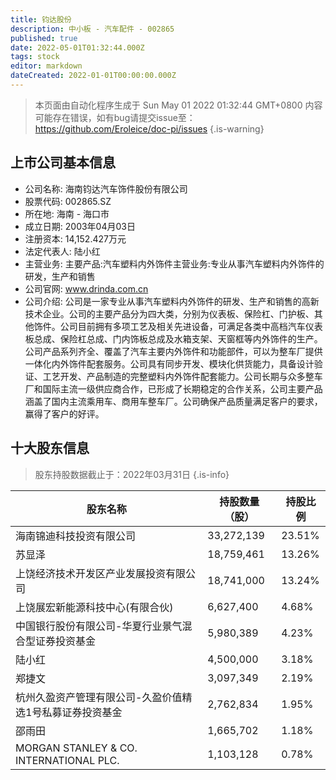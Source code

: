 ```yaml
---
title: 钧达股份
description: 中小板 - 汽车配件 - 002865
published: true
date: 2022-05-01T01:32:44.000Z
tags: stock
editor: markdown
dateCreated: 2022-01-01T00:00:00.000Z
---
```


> 本页面由自动化程序生成于 Sun May 01 2022 01:32:44 GMT+0800
> 内容可能存在错误，如有bug请提交issue至：https://github.com/Eroleice/doc-pi/issues
{.is-warning}

## 上市公司基本信息
- 公司名称: 海南钧达汽车饰件股份有限公司
- 股票代码: 002865.SZ
- 所在地: 海南 - 海口市
- 成立日期: 2003年04月03日
- 注册资本: 14,152.427万元
- 法定代表人: 陆小红
- 主营业务: 主要产品:汽车塑料内外饰件主营业务:专业从事汽车塑料内外饰件的研发，生产和销售
- 公司官网: www.drinda.com.cn
- 公司介绍: 公司是一家专业从事汽车塑料内外饰件的研发、生产和销售的高新技术企业。公司的主要产品分为四大类，分别为仪表板、保险杠、门护板、其他饰件。公司目前拥有多项工艺及相关先进设备，可满足各类中高档汽车仪表板总成、保险杠总成、门内饰板总成及水箱支架、天窗框等内外饰件的生产。公司产品系列齐全、覆盖了汽车主要内外饰件和功能部件，可以为整车厂提供一体化内外饰件配套服务。公司具有同步开发、模块化供货能力，具备设计验证、工艺开发、产品制造的完整塑料内外饰件配套能力。公司长期与众多整车厂和国际主流一级供应商合作，已形成了长期稳定的合作关系，公司主要产品涵盖了国内主流乘用车、商用车整车厂。公司确保产品质量满足客户的要求，赢得了客户的好评。


## 十大股东信息
> 股东持股数据截止于：2022年03月31日
{.is-info}

| 股东名称 | 持股数量（股） | 持股比例 |
| --- | --- | --- |
| 海南锦迪科技投资有限公司 | 33,272,139 | 23.51% |
| 苏显泽 | 18,759,461 | 13.26% |
| 上饶经济技术开发区产业发展投资有限公司 | 18,741,000 | 13.24% |
| 上饶展宏新能源科技中心(有限合伙) | 6,627,400 | 4.68% |
| 中国银行股份有限公司-华夏行业景气混合型证券投资基金 | 5,980,389 | 4.23% |
| 陆小红 | 4,500,000 | 3.18% |
| 郑捷文 | 3,097,349 | 2.19% |
| 杭州久盈资产管理有限公司-久盈价值精选1号私募证券投资基金 | 2,762,834 | 1.95% |
| 邵雨田 | 1,665,702 | 1.18% |
| MORGAN STANLEY & CO. INTERNATIONAL PLC. | 1,103,128 | 0.78% |




